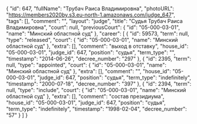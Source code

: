 {
    "id": 647,
    "fullName": "Трубач Раиса Владимировна",
    "photoURL": "https://members2020by.s3.eu-north-1.amazonaws.com/judge_647",
    "tags": [],
    "comment": "",
    "layout": "judge",
    "title": "Судья Трубач Раиса Владимировна",
    "court": null,
    "previousCourt": {
        "id": "05-000-03-01",
        "name": "Минский областной суд"
    },
    "career": [
        {
            "id": 59573,
            "term": null,
            "type": "released",
            "court": {
                "id": "05-000-03-01",
                "name": "Минский областной суд"
            },
            "extra": [],
            "comment": "выход в отставку",
            "house_id": "05-000-03-01",
            "judge_id": 647,
            "position": "судья",
            "term_type": "",
            "timestamp": "2014-06-26",
            "decree_number": "297"
        },
        {
            "id": 2395,
            "term": null,
            "type": "appointed",
            "court": {
                "id": "05-000-03-01",
                "name": "Минский областной суд"
            },
            "extra": [],
            "comment": "",
            "house_id": "05-000-03-01",
            "judge_id": 647,
            "position": "судья",
            "term_type": "indefinitely",
            "timestamp": "2000-07-18",
            "decree_number": "397"
        },
        {
            "id": 2394,
            "term": null,
            "type": "include",
            "court": {
                "id": "05-000-03-01",
                "name": "Минский областной суд"
            },
            "extra": [],
            "comment": "состав президиума",
            "house_id": "05-000-03-01",
            "judge_id": 647,
            "position": "судья",
            "term_type": "indefinitely",
            "timestamp": "1998-02-04",
            "decree_number": "57"
        }
    ]
}